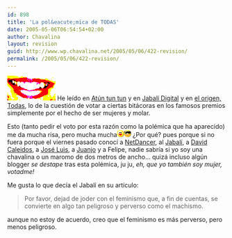```yaml
---
id: 898
title: 'La pol&eacute;mica de TODAS'
date: 2005-05-06T06:54:54+02:00
author: Chavalina
layout: revision
guid: http://www.wp.chavalina.net/2005/05/06/422-revision/
permalink: /2005/05/06/422-revision/
---
```

<img class="imgizqda" src="/imagenes/fotos/lips.jpg" alt="Je" /> He le&iacute;do en <a href="http://manuls.bitacoras.com/?p=486" target="_blank">At&uacute;n tun tun</a> y en <a href="http://diariodeunjabali.com/archivos/categorias/blogosfera/la_paridad_mal_entendida.html" target="_blank">Jabal&iacute; Digital</a> y en <a href="http://www.faq-mac.com/bitacoras/todas/?p=174#comment-159" target="_blank">el origen, Todas</a>, lo de la cuesti&oacute;n de votar a ciertas bit&aacute;coras en los famosos premios simplemente por el hecho de ser mujeres y molar.

Esto (tanto pedir el voto por esta raz&oacute;n como la pol&eacute;mica que ha aparecido) me da mucha risa, pero mucha mucha![emo](/imagenes/emoticonos/risa.gif)![gafas](/imagenes/emoticonos/gafas.gif) &iquest;Por qu&eacute;? pues porque si no fuera porque el viernes pasado conoc&iacute; a <a href="http://www.netdancerplanet.info" target="_blank">NetDancer</a>, al <a href="http://www.diariodeunjabali.com" target="_blank">Jabal&iacute;</a>, a <a href="http://www.caleidos.org/" target="_blank">David Caleidos</a>, a <a href="http://www.ecuaderno.com/" target="_blank">Jos&eacute; Luis</a>, a <a href="http://blackshell.usebox.net" target="_blank">Juanjo</a> y a Felipe, nadie sabr&iacute;a si yo soy una chavalina o un maromo de dos metros de ancho&#8230; quiz&aacute; incluso alg&uacute;n blogger _se destape_ tras esta pol&eacute;mica, ju ju, _eh, que yo tambi&eacute;n soy mujer, votadme!_

Me gusta lo que dec&iacute;a el Jabal&iacute; en su art&iacute;culo: 

> Por favor, dejad de joder con el feminismo que, a fin de cuentas, se convierte en algo tan peligroso y perverso como el machismo.

aunque no estoy de acuerdo, creo que el feminismo es m&aacute;s perverso, pero menos peligroso.